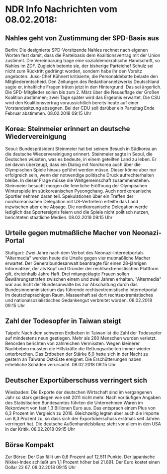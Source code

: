 # NDR Info Nachrichten vom 08.02.2018:


## Nahles geht von Zustimmung der SPD-Basis aus
Berlin: Die designierte SPD-Vorsitzende Nahles rechnet nach eigenen Worten fest damit, dass die Parteibasis dem Koalitionsvertrag mit der Union zustimmt. Die Vereinbarung trage eine sozialdemokratische Handschrift, so Nahles im ZDF. Zugleich betonte sie, der bisherige Parteichef Schulz sei nicht zum Rücktritt gedrängt worden, sondern habe ihr den Vorsitz angeboten. Juso-Chef Kühnert kritisierte, die Personaldebatte belaste den Mitgliederentscheid. Den Zeitungen des Redaktionsnetzwerks Deutschland sagte er, inhaltliche Fragen träten jetzt in den Hintergrund. Das sei ärgerlich. Die SPD-Mitglieder sollen bis zum 2. März über die Neuauflage der Großen Koalition abstimmen; zwei Tage später wird das Ergebnis erwartet. Die CSU wird den Koalitionsvertrag voraussichtlich bereits heute auf einer Vorstandssitzung absegnen. Bei der CDU soll darüber ein Parteitag Ende Februar abstimmen. 08.02.2018 09:15 Uhr 

## Korea: Steinmeier erinnert an deutsche Wiedervereinigung
Seoul: Bundespräsident Steinmeier hat bei seinem Besuch in Südkorea an die deutsche Wiedervereinigung erinnert. Steinmeier sagte in Seoul, die Deutschen wüssten, was es bedeute, in einem geteilten Land zu leben. Er sei davon überzeugt, dass ein Dialog mit Nordkorea auch über die Olympischen Spiele hinaus geführt werden müsse. Dieser könne aber nur erfolgreich sein, wenn der notwendige politische Druck aufrechterhalten bleibe. In dieser Frage müsse die Weltgemeinschaft zusammenstehen. Steinmeier besucht morgen die feierliche Eröffnung der Olympischen Winterspiele im südkoreanischen Pyeongchang. Auch nordkoreanische Sportler nehmen daran teil. Spekulationen über ein Treffen der nordkoreanischen Delegation mit US-Vertretern erteilte das Land inzwischen aber eine Absage. Die nordkoreanische Delegation werde lediglich das Sportereignis feiern und die Spiele nicht politisch nutzen, berichteten staatliche Medien. 08.02.2018 09:15 Uhr 

## Urteile gegen mutmaßliche Macher von Neonazi-Portal
Stuttgart: Zwei Jahre nach dem Verbot des Neonazi-Internetportals "Altermedia" werden heute die Urteile gegen vier mutmaßliche Macher erwartet. Der Generalbundesanwalt beantragte für einen 28-jährigen Informatiker, der als Kopf und Gründer der rechtsextremistischen Plattform gilt, dreieinhalb Jahre Haft. Drei mitangeklagte Frauen sollen Bewährungsstrafen zwischen einem und zwei Jahren erhalten. "Altermedia" war aus Sicht der Bundesanwälte bis zur Abschaltung durch das Bundesinnenministerium das führende rechtsextremistische Internetportal im deutschsprachigen Raum. Massenhaft sei dort rechtsextremistisches und nationalsozialistisches Gedankengut verbreitet worden. 08.02.2018 09:15 Uhr 

## Zahl der Todesopfer in Taiwan steigt
Taipeh: Nach dem schweren Erdbeben in Taiwan ist die Zahl der Todesopfer auf mindestens neun gestiegen. Mehr als 260 Menschen wurden verletzt. Behörden berichten von zahlreichen Vermissten. Wegen kleinerer Nachbeben mussten die Hilfskräfte die Rettungsarbeiten immer wieder unterbrechen. Das Erdbeben der Stärke 6,0 hatte sich in der Nacht zu gestern an Taiwans Ostküste ereignet. Die Erschütterungen haben erhebliche Schäden verursacht. 08.02.2018 09:15 Uhr 

## Deutscher Exportüberschuss verringert sich
Wiesbaden: 	Die Exporte der deutschen Wirtschaft sind im vergangenen Jahr so stark gestiegen wie seit 2011 nicht mehr. Nach vorläufigen Angaben des Statistischen Bundesamtes führten die Unternehmen Waren im Rekordwert von fast 1,3 Billionen Euro aus. Das entsprach einem Plus von 6,3 Prozent im Vergleich zu 2016. Gleichzeitig legten aber auch die Importe um 8,3 Prozent zu, so dass sich der Exportüberschuss erstmals seit Jahren verringert hat. Die deutsche Außenhandelsbilanz steht vor allem in den USA in der Kritik. 08.02.2018 09:15 Uhr 

## Börse Kompakt
Zur Börse: Der Dax fällt um 0,6 Prozent auf 12.511 Punkte. Der japanische Nikkei-Index schließt um 1,1 Prozent höher bei 21.891. Der Euro kostet einen Dollar 22 67. 08.02.2018 09:15 Uhr 
